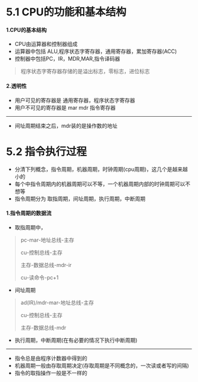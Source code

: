 # 5.1 CPU的功能和基本结构

#### 1.CPU的基本结构

* CPU由运算器和控制器组成
* 运算器中包括 ALU,程序状态字寄存器，通用寄存器，累加寄存器(ACC)
* 控制器中包括PC，IR，MDR,MAR,指令译码器

> 程序状态字寄存器存储的是溢出标志，零标志，进位标志

#### 2.透明性

* 用户可见的寄存器是 通用寄存器，程序状态字寄存器
* 用户不可见的寄存器是 mar mdr 指令寄存器



***

* 间址周期结束之后，mdr装的是操作数的地址



# 5.2 指令执行过程

* 分清下列概念，指令周期，机器周期，时钟周期(cpu周期)，这几个是越来越小的
* 每个中指令周期内的机器周期可以不等，一个机器周期内部的时钟周期可以不想等
* 指令周期分为 取指周期，间址周期，执行周期，中断周期

#### 1.指令周期的数据流

* 取指周期中，

> pc-mar-地址总线-主存
>
>  cu-控制总线-主存 
>
> 主存-数据总线-mdr-ir
>
>  cu-读命令-pc+1

* 间址周期

> ad(IR)/mdr-mar-地址总线-主存
>
> cu-控制总线-主存
>
> 主存-数据总线-mdr

* 执行周期，中断周期(在有必要的情况下执行中断周期)



***

* 指令总是由程序计数器中得到的
* 机器周期一般由存取周期决定(存取周期是不同概念的，一次读或者写的间隔)
* 指令的取指操作一般是不一样的